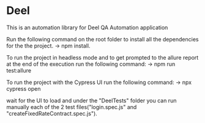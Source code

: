 # Deel
This is an automation library for Deel QA Automation application

Run the following command on the root folder to install all the dependencies for the the project. 
-> npm install.

To run the project in headless mode and to get prompted to the allure report at the end of the execution run the following command:
-> npm run test:allure

To run the project with the Cypress UI run the following command:
-> npx cypress open

wait for the UI to load and under the "DeelTests" folder you can run manually each of the 2 test files("login.spec.js" and "createFixedRateContract.spec.js").

